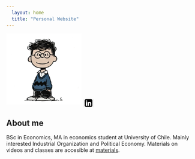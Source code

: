 ```yaml
---
  layout: home
  title: "Personal Website"
---
```


<img src="assets/img/fotoPerfil.jpeg" alt="Mi Foto" width="200px">


<a href="www.linkedin.com/in/joaquinmartinezojeda" target="_blank">
    <img src="assets/img/linkedin.jpg" alt="LinkedIn" width="30px" style="vertical-align: middle;">
</a>
  
## About me
BSc in Economics, MA in economics student at University of Chile. Mainly interested Industrial Organization and Political Economy. Materials on videos and classes are accesible at [materials](materiales.md).
